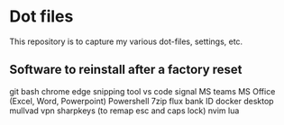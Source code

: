 # Dot files

This repository is to capture my various dot-files, settings, etc.

## Software to reinstall after a factory reset

git bash
chrome
edge
snipping tool
vs code
signal
MS teams
MS Office (Excel, Word, Powerpoint)
Powershell
7zip
flux
bank ID
docker desktop
mullvad vpn
sharpkeys (to remap esc and caps lock)
nvim
lua
